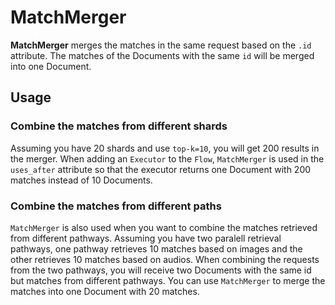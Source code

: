 # MatchMerger

**MatchMerger** merges the matches in the same request based on the `.id` attribute. The matches of the Documents with the same `id` will be merged into one Document.


## Usage
### Combine the matches from different shards
Assuming you have 20 shards and use `top-k=10`, you will get 200 results in the merger.
When adding an `Executor` to the `Flow`, `MatchMerger` is used in the `uses_after` attribute so that the executor returns one Document with 200 matches instead of 10 Documents.

### Combine the matches from different paths
`MatchMerger` is also used when you want to combine the matches retrieved from different pathways. Assuming you have two paralell retrieval pathways, one pathway retrieves 10 matches based on images and the other retrieves 10 matches based on audios. When combining the requests from the two pathways, you will receive two Documents with the same id but matches from different pathways. You can use `MatchMerger` to merge the matches into one Document with 20 matches.
